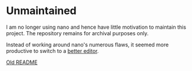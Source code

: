 Unmaintained
============

I am no longer using nano and hence have little motivation to maintain
this project. The repository remains for archival purposes only.

Instead of working around nano's numerous flaws, it seemed more
productive to switch to a [better editor].

[Old README](https://github.com/craigbarnes/nanorc/blob/master/README.old.md)

[better editor]: https://github.com/tihirvon/dex "dex"
